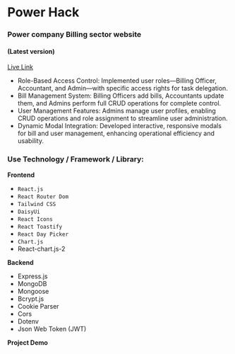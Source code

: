 # Power Hack

### Power company Billing sector website

#### (Latest version)

[Live Link](https://www.power-hack.com)

- Role-Based Access Control: Implemented user roles—Billing Officer, Accountant, and Admin—with specific access rights for task delegation.
- Bill Management System: Billing Officers add bills, Accountants update them, and Admins perform full CRUD operations for complete control.
- User Management Features: Admins manage user profiles, enabling CRUD operations and role assignment to streamline user administration.
- Dynamic Modal Integration: Developed interactive, responsive modals for bill and user management, enhancing operational efficiency and usability.

### Use Technology / Framework / Library:

**Frontend**

- `React.js`
- `React Router Dom`
- `Tailwind CSS`
- `DaisyUi`
- `React Icons`
- `React Toastify`
- `React Day Picker`
- `Chart.js`
- React-chart.js-2

**Backend**

- Express.js
- MongoDB
- Mongoose
- Bcrypt.js
- Cookie Parser
- Cors
- Dotenv
- Json Web Token (JWT)

**Project Demo**
